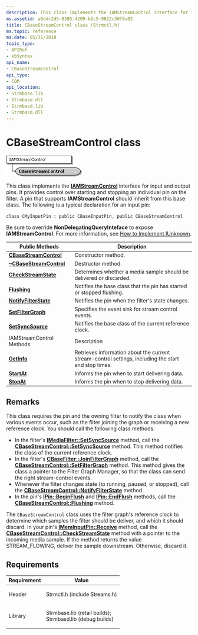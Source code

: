 ```yaml
---
description: This class implements the IAMStreamControl interface for input and output pins.
ms.assetid: a0ddc2d5-8385-4209-b1c5-9822c30f8a02
title: CBaseStreamControl class (Strmctl.h)
ms.topic: reference
ms.date: 05/31/2018
topic_type: 
- APIRef
- kbSyntax
api_name: 
- CBaseStreamControl
api_type: 
- COM
api_location: 
- Strmbase.lib
- Strmbase.dll
- Strmbasd.lib
- Strmbasd.dll
---
```


# CBaseStreamControl class

![cbasestreamcontrol class hierarchy](images/strmctl1.png)

This class implements the [**IAMStreamControl**](/windows/desktop/api/Strmif/nn-strmif-iamstreamcontrol) interface for input and output pins. It provides control over starting and stopping an individual pin on the filter. A pin that supports **IAMStreamControl** should inherit from this base class. The following is a typical declaration for an input pin:

``` syntax
class CMyInputPin : public CBaseInputPin, public CBaseStreamControl
```

Be sure to override **NonDelegatingQueryInteface** to expose **IAMStreamControl**. For more information, see [How to Implement IUnknown](how-to-implement-iunknown.md).



| Public Methods                                                        | Description                                                                                          |
|-----------------------------------------------------------------------|------------------------------------------------------------------------------------------------------|
| [**CBaseStreamControl**](cbasestreamcontrol-cbasestreamcontrol.md)   | Constructor method.                                                                                  |
| [**~CBaseStreamControl**](cbasestreamcontrol--cbasestreamcontrol.md) | Destructor method.                                                                                   |
| [**CheckStreamState**](cbasestreamcontrol-checkstreamstate.md)       | Determines whether a media sample should be delivered or discarded.                                  |
| [**Flushing**](cbasestreamcontrol-flushing.md)                       | Notifies the base class that the pin has started or stopped flushing.                                |
| [**NotifyFilterState**](cbasestreamcontrol-notifyfilterstate.md)     | Notifies the pin when the filter's state changes.                                                    |
| [**SetFilterGraph**](cbasestreamcontrol-setfiltergraph.md)           | Specifies the event sink for stream control events.                                                  |
| [**SetSyncSource**](cbasestreamcontrol-setsyncsource.md)             | Notifies the base class of the current reference clock.                                              |
| IAMStreamControl Methods                                              | Description                                                                                          |
| [**GetInfo**](cbasestreamcontrol-getinfo.md)                         | Retrieves information about the current stream-control settings, including the start and stop times. |
| [**StartAt**](cbasestreamcontrol-startat.md)                         | Informs the pin when to start delivering data.                                                       |
| [**StopAt**](cbasestreamcontrol-stopat.md)                           | Informs the pin when to stop delivering data.                                                        |



 

## Remarks

This class requires the pin and the owning filter to notify the class when various events occur, such as the filter joining the graph or receiving a new reference clock. You should call the following class methods:

-   In the filter's [**IMediaFilter::SetSyncSource**](/windows/desktop/api/Strmif/nf-strmif-imediafilter-setsyncsource) method, call the [**CBaseStreamControl::SetSyncSource**](cbasestreamcontrol-setsyncsource.md) method. This method notifies the class of the current reference clock.
-   In the filter's [**CBaseFilter::JoinFilterGraph**](cbasefilter-joinfiltergraph.md) method, call the [**CBaseStreamControl::SetFilterGraph**](cbasestreamcontrol-setfiltergraph.md) method. This method gives the class a pointer to the Filter Graph Manager, so that the class can send the right stream-control events.
-   Whenever the filter changes state (to running, paused, or stopped), call the [**CBaseStreamControl::NotifyFilterState**](cbasestreamcontrol-notifyfilterstate.md) method.
-   In the pin's [**IPin::BeginFlush**](/windows/desktop/api/Strmif/nf-strmif-ipin-beginflush) and [**IPin::EndFlush**](/windows/desktop/api/Strmif/nf-strmif-ipin-endflush) methods, call the [**CBaseStreamControl::Flushing**](cbasestreamcontrol-flushing.md) method.

The `CBaseStreamControl` class uses the filter graph's reference clock to determine which samples the filter should be deliver, and which it should discard. In your pin's [**IMemInputPin::Receive**](/windows/desktop/api/Strmif/nf-strmif-imeminputpin-receive) method, call the [**CBaseStreamControl::CheckStreamState**](cbasestreamcontrol-checkstreamstate.md) method with a pointer to the incoming media sample. If the method returns the value STREAM\_FLOWING, deliver the sample downstream. Otherwise, discard it.

## Requirements



| Requirement | Value |
|--------------------|--------------------------------------------------------------------------------------------------------------------------------------------------------------------------------------------|
| Header<br/>  | <dl> <dt>Strmctl.h (include Streams.h)</dt> </dl>                                                                                   |
| Library<br/> | <dl> <dt>Strmbase.lib (retail builds); </dt> <dt>Strmbasd.lib (debug builds)</dt> </dl> |



 

 




